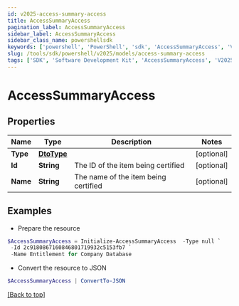 ```yaml
---
id: v2025-access-summary-access
title: AccessSummaryAccess
pagination_label: AccessSummaryAccess
sidebar_label: AccessSummaryAccess
sidebar_class_name: powershellsdk
keywords: ['powershell', 'PowerShell', 'sdk', 'AccessSummaryAccess', 'V2025AccessSummaryAccess'] 
slug: /tools/sdk/powershell/v2025/models/access-summary-access
tags: ['SDK', 'Software Development Kit', 'AccessSummaryAccess', 'V2025AccessSummaryAccess']
---
```



# AccessSummaryAccess

## Properties

Name | Type | Description | Notes
------------ | ------------- | ------------- | -------------
**Type** | [**DtoType**](dto-type) |  | [optional] 
**Id** | **String** | The ID of the item being certified | [optional] 
**Name** | **String** | The name of the item being certified | [optional] 

## Examples

- Prepare the resource
```powershell
$AccessSummaryAccess = Initialize-AccessSummaryAccess  -Type null `
 -Id 2c9180867160846801719932c5153fb7 `
 -Name Entitlement for Company Database
```

- Convert the resource to JSON
```powershell
$AccessSummaryAccess | ConvertTo-JSON
```


[[Back to top]](#) 

